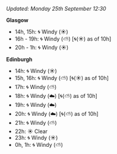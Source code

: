 *Updated: Monday 25th September 12:30*

**Glasgow**

* 14h, 15h: :cyclone: Windy (:sunny:)
* 16h - 19h: :cyclone: Windy (:partly_sunny:) [:cyclone:(:sunny:) as of 10h]
* 20h - 1h: :cyclone: Windy (:sunny:)

**Edinburgh**

* 14h: :cyclone: Windy (:sunny:)
* 15h, 16h: :cyclone: Windy (:partly_sunny:) [:cyclone:(:sunny:) as of 10h]
* 17h: :cyclone: Windy (:partly_sunny:)
* 18h: :cyclone: Windy (:cloud:) [:cyclone:(:partly_sunny:) as of 10h]
* 19h: :cyclone: Windy (:cloud:)
* 20h: :cyclone: Windy (:cloud:) [:cyclone:(:partly_sunny:) as of 10h]
* 21h: :cyclone: Windy (:partly_sunny:)
* 22h: :sunny: Clear
* 23h: :cyclone: Windy (:sunny:)
* 0h, 1h: :cyclone: Windy (:partly_sunny:)
